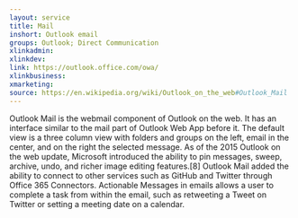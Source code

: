 ```yaml
---
layout: service
title: Mail
inshort: Outlook email
groups: Outlook; Direct Communication
xlinkadmin: 
xlinkdev: 
link: https://outlook.office.com/owa/
xlinkbusiness: 
xmarketing: 
source: https://en.wikipedia.org/wiki/Outlook_on_the_web#Outlook_Mail
---
```

Outlook Mail is the webmail component of Outlook on the web. It has an interface similar to the mail part of Outlook Web App before it. The default view is a three column view with folders and groups on the left, email in the center, and on the right the selected message. As of the 2015 Outlook on the web update, Microsoft introduced the ability to pin messages, sweep, archive, undo, and richer image editing features.[8] Outlook Mail added the ability to connect to other services such as GitHub and Twitter through Office 365 Connectors. Actionable Messages in emails allows a user to complete a task from within the email, such as retweeting a Tweet on Twitter or setting a meeting date on a calendar. 



